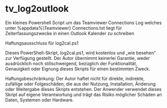 # tv_log2outlook
Ein kleines Powershell Script um das Teamviewer Connections Log welches unter %appdata%\Teamviewer} Connections.txt liegt für Zeiterfassungszwecke in einen Outlook Kalender zu schreiben

Haftungsausschluss für log2cal.ps1

Dieses PowerShell-Skript, log2cal.ps1, wird kostenlos und „wie besehen“ zur Verfügung gestellt. Der Autor übernimmt keinerlei Garantie, weder ausdrücklich noch stillschweigend, bezüglich der Funktionalität, Genauigkeit oder Eignung dieses Skripts für einen bestimmten Zweck.

Haftungsbeschränkung:
Der Autor haftet nicht für direkte, indirekte, zufällige oder Folgeschäden, die aus der Nutzung, Installation, Änderung oder Weitergabe dieses Skripts entstehen. Der Anwender verwendet dieses Skript auf eigene Verantwortung und trägt das Risiko möglicher Schäden an Daten, Systemen oder Hardware.
